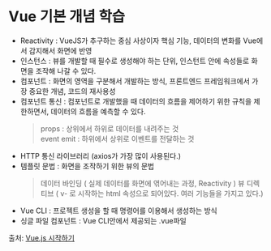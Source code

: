 # Vue 기본 개념 학습


- Reactivity : VueJS가 추구하는 중심 사상이자 핵심 기능, 데이터의 변화를 Vue에서 감지해서 화면에 반영
- 인스턴스 : 뷰를 개발할 때 필수로 생성해야 하는 단위, 인스턴트 안에 속성들로 화면을 조작해 나갈 수 있다.
- 컴포넌트 : 화면의 영역을 구분해서 개발하는 방식, 프론트엔드 프레임워크에서 가장 중요한 개념, 코드의 재사용성
- 컴포넌트 통신 : 컴포넌트로 개발했을 때 데이터의 흐름을 제어하기 위한 규칙을 제한하면서, 데이터의 흐름을 예측할 수 있다.
   > props : 상위에서 하위로 데이터를 내려주는 것<br>
   > event emit : 하위에서 상위로 이벤트를 전달하는 것
- HTTP 통신 라이브러리 (axios가 가장 많이 사용된다.)
- 템플릿 문법 : 화면을 조작하기 위한 뷰의 문법
   > 데이터 바인딩 ( 실제 데이터를 화면에 엮어내는 과정, Reactivity )
   > 뷰 디렉티브 ( v- 로 시작하는 html 속성으로 되어있다. 여러 기능들을 가지고 있다.)
- Vue CLI : 프로젝트 생성을 할 때 명령어를 이용해서 생성하는 방식
- 싱글 파일 컴포넌트 : Vue CLI안에서 제공되는 .vue파일



출처: [Vue.js 시작하기](https://www.inflearn.com/course/Age-of-Vuejs/)
